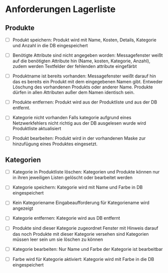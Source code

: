 # Anforderungen Lagerliste

## Produkte

- [ ] Produkt speichern:
	Produkt wird mit Name, Kosten, Details, Kategorie und Anzahl in die DB eingespeichert

- [ ] Benötigte Attribute sind nicht angegeben worden:
	Messagefenster weißt auf die benötigten Attribute hin (Name, kosten, Kategorie, Anzahl), zudem werden Textfelder der fehlenden attribute eingefärbt

- [ ] Produktname ist bereits vorhanden:
	Messagefenster weißt darauf hin das es bereits ein Produkt mit dem eingegebenen Namen gibt. 
	Entweder Löschung des vorhandenen Produkts oder anderer Name.
	Produkte dürfen in allen Attributen außer dem Namen identisch sein.

- [ ] Produkte entfernen: 
	Produkt wird aus der Produktliste und aus der DB entfernt.

- [ ] Kategorie nicht vorhanden
	Falls kategorie aufgrund eines Netzwerkfehlers nicht richtig aus der DB ausgelesen wurde wird Produktliste aktualisiert

- [ ] Produkt bearbeiten:
	Produkt wird in der vorhandenen Maske zur hinzufügung eines Produktes eingesetzt.

## Kategorien

- [ ] Kategorie in Produktliste löschen: 
	Kategorien und Produkte können nur in ihren jeweiligen Listen gelöscht oder bearbeitet werden

- [ ] Kategorie speichern:
	Kategorie wird mit Name und Farbe in DB eingespeichert

- [ ] Kein Kategoriename
	Eingabeaufforderung für Kategoriename wird angezeigt

- [ ] Kategorie entfernen:
	Kategorie wird aus DB entfernt
	
- [ ] Produkte sind dieser Kategorie zugeordnet
	Fenster mit Hinweis darauf das noch Produkte mit dieser Kategorie versehen sind
	Kategorien müssen leer sein um sie löschen zu können
	
- [ ] Kategorie bearbeiten:
	Nur Name und Farbe der Kategorie ist bearbeitbar

- [ ] Farbe wird für Kategorie aktiviert:
	Kategorie wird mit Farbe in die DB eingespeichert
